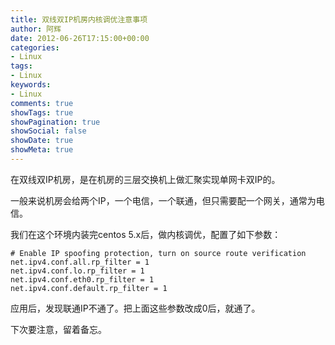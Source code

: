 ```yaml
---
title: 双线双IP机房内核调优注意事项
author: 阿辉
date: 2012-06-26T17:15:00+00:00
categories:
- Linux
tags:
- Linux
keywords:
- Linux
comments: true
showTags: true
showPagination: true
showSocial: false
showDate: true
showMeta: true
---
```

在双线双IP机房，是在机房的三层交换机上做汇聚实现单网卡双IP的。

一般来说机房会给两个IP，一个电信，一个联通，但只需要配一个网关，通常为电信。

我们在这个环境内装完centos 5.x后，做内核调优，配置了如下参数：

```
# Enable IP spoofing protection, turn on source route verification
net.ipv4.conf.all.rp_filter = 1
net.ipv4.conf.lo.rp_filter = 1
net.ipv4.conf.eth0.rp_filter = 1
net.ipv4.conf.default.rp_filter = 1
```

<!--more-->
应用后，发现联通IP不通了。把上面这些参数改成0后，就通了。

下次要注意，留着备忘。